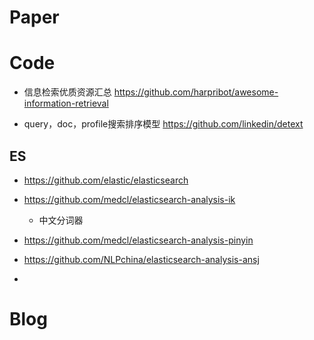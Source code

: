 # Paper


# Code
- 信息检索优质资源汇总 https://github.com/harpribot/awesome-information-retrieval

- query，doc，profile搜索排序模型 https://github.com/linkedin/detext


## ES

- https://github.com/elastic/elasticsearch

- https://github.com/medcl/elasticsearch-analysis-ik
  - 中文分词器

- https://github.com/medcl/elasticsearch-analysis-pinyin

- https://github.com/NLPchina/elasticsearch-analysis-ansj
- 
 
# Blog


